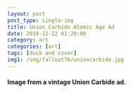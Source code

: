 ```yaml
---
layout: post
post_type: single-img
title: Union Carbide Atomic Age Ad
date: 2018-12-22 01:20:00
category: art
categories: [art]
tags: [duck and cover]
img1: /img/fallout76/unioncarbide.jpg
---
```

#### Image from a vintage Union Carbide ad.
